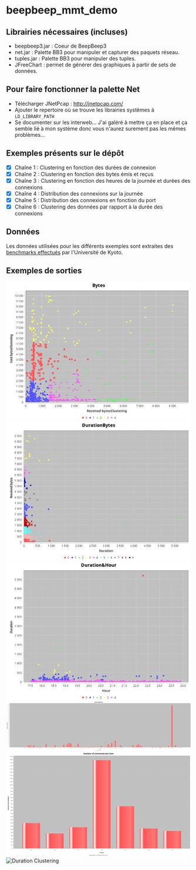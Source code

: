 # beepbeep_mmt_demo
## Librairies nécessaires (incluses)
- beepbeep3.jar : Coeur de BeepBeep3
- net.jar : Palette BB3 pour manipuler et capturer des paquets réseau.
- tuples.jar : Palette BB3 pour manipuler des tuples.
- JFreeChart : permet de générer des graphiques à partir de sets de données.

## Pour faire fonctionner la palette Net
- Télécharger JNetPcap : http://jnetpcap.com/
- Ajouter le repertoire où se trouve les librairies systèmes à `LD_LIBRARY_PATH`
- Se documenter sur les interweb... J'ai galéré à mettre ça en place et ça semble lié à mon système donc vous n'aurez surement pas les mêmes problèmes... 


## Exemples présents sur le dépôt
- [x] Chaîne 1 : Clustering en fonction des durées de connexion
- [x] Chaîne 2 : Clustering en fonction des bytes émis et reçus 
- [x] Chaîne 3 : Clustering en fonction des heures de la journée et durées des connexions
- [x] Chaîne 4 : Distribution des connexions sur la journée
- [x] Chaîne 5 : Distribution des connexions en fonction du port
- [x] Chaîne 6 : Clustering des données par rapport à la durée des connexions

## Données 
Les données utilisées pour les différents exemples sont extraites des [benchmarks effectués](http://www.takakura.com/Kyoto_data/BenchmarkData-Description-v5.pdf) par l'Université de Kyoto.


## Exemples de sorties 
![Bytes Clustering](/img/outputs/bytesClustering.png)
![Bytes Duration Clustering](/img/outputs/durationBytes.png)
![Hour Duration Clustering](/img/outputs/hourDuration.png)
![Ports Distribution](/img/outputs/ports.png)
![Hours Distribution](/img/outputs/hours.png)
![Duration Clustering](/img/outputs/duraiton.png)
